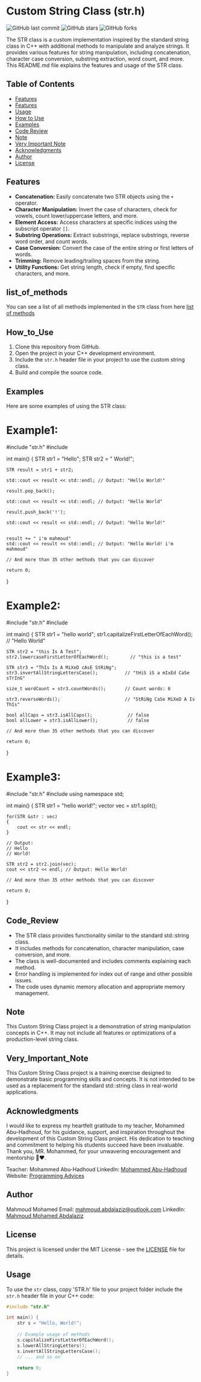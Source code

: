 # Custom String Class (str.h)

![GitHub last commit](https://img.shields.io/github/last-commit/mattar740/CustomStringClass)
![GitHub stars](https://img.shields.io/github/stars/mattar740/CustomStringClass)
![GitHub forks](https://img.shields.io/github/forks/mattar740/CustomStringClass)

The STR class is a custom implementation inspired by the standard string class in C++ with additional methods to manipulate and analyze strings. It provides various features for string manipulation, including concatenation, character case conversion, substring extraction, word count, and more. 
This README.md file explains the features and usage of the STR class.

## Table of Contents

- [Features](#features)
- [Features](#list_of_methods)
- [Usage](#usage)
- [How to Use](#How_to_Use)
- [Examples](#Examples)
- [Code Review](#Code_Review)
- [Note](#Note)
- [Very Important Note](#Very_Important_Note)
- [Acknowledgments](#Acknowledgments)
- [Author](#Author)
- [License](#License)

## Features

- **Concatenation:** Easily concatenate two STR objects using the `+` operator.
- **Character Manipulation:** Invert the case of characters, check for vowels, count lower/uppercase letters, and more.
- **Element Access:** Access characters at specific indices using the subscript operator `[]`.
- **Substring Operations:** Extract substrings, replace substrings, reverse word order, and count words.
- **Case Conversion:** Convert the case of the entire string or first letters of words.
- **Trimming:** Remove leading/trailing spaces from the string.
- **Utility Functions:** Get string length, check if empty, find specific characters, and more.

## list_of_methods
You can see a list of all methods implemented in the `STR` class from here [list of methods](Implemented_Methods)

## How_to_Use

1. Clone this repository from GitHub.
2. Open the project in your C++ development environment.
3. Include the `str.h` header file in your project to use the custom string class.
4. Build and compile the source code.


## Examples
Here are some examples of using the STR class:

# Example1:

#include "str.h"
#include <iostream>

int main() {
    STR str1 = "Hello";
    STR str2 = " World!";
    
    STR result = str1 + str2;
    
    std::cout << result << std::endl; // Output: "Hello World!"
    
    result.pop_back();

    std::cout << result << std::endl; // Output: "Hello World"

    result.push_back('!');

    std::cout << result << std::endl; // Output: "Hello World!"


    result += " i'm mahmoud"
    std::cout << result << std::endl; // Output: "Hello World! i'm mahmoud"

    // And more than 35 other methods that you can discover
    
    return 0;
}

# Example2:

#include "str.h"
#include <iostream>

int main() {
    STR str1 = "hello world";
    str1.capitalizeFirstLetterOfEachWord();  // "Hello World"

    STR str2 = "this Is A Test";
    str2.lowercaseFirstLetterOfEachWord();        // "this is a test"

    STR str3 = "ThIs Is A MiXeD cAsE StRiNg";
    str3.invertAllStringLettersCase();          // "tHiS iS a mIxEd CaSe sTrInG"

    size_t wordCount = str3.countWords();       // Count words: 6

    str3.reverseWords();                        // "StRiNg CaSe MiXeD A Is ThIs"

    bool allCaps = str3.isAllCaps();             // false
    bool allLower = str3.isAllLower();           // false

    // And more than 35 other methods that you can discover

    return 0;
}

# Example3:

#include "str.h"
#include <iostream>
using namespace std;

int main() {
    STR str1 = "hello world!";
    vector<STR> vec = str1.split();

    for(STR &str : vec)
    {
        cout << str << endl;
    }

    // Output: 
    // Hello 
    // World!

    STR str2 = str2.join(vec);
    cout << str2 << endl; // Output: Hello World!

    // And more than 35 other methods that you can discover

    return 0;
}

## Code_Review

- The STR class provides functionality similar to the standard std::string class.
- It includes methods for concatenation, character manipulation, case conversion, and more.
- The class is well-documented and includes comments explaining each method.
- Error handling is implemented for index out of range and other possible issues.
- The code uses dynamic memory allocation and appropriate memory management.

## Note

This Custom String Class project is a demonstration of string manipulation concepts in C++. It may not include all features or optimizations of a production-level string class.

## Very_Important_Note
This Custom String Class project is a training exercise designed to demonstrate basic programming skills and concepts. It is not intended to be used as a replacement for the standard std::string class in real-world applications.

## Acknowledgments

I would like to express my heartfelt gratitude to my teacher, Mohammed Abu-Hadhoud, for his guidance, support, and inspiration throughout the development of this Custom String Class project. His dedication to teaching and commitment to helping his students succeed have been invaluable. Thank you, MR. Mohammed, for your unwavering encouragement and mentorship 🙏❤️.

Teacher: Mohammed Abu-Hadhoud
LinkedIn: [Mohammed Abu-Hadhoud](https://www.linkedin.com/in/abuhadhoud/)
Website: [Programming Advices](https://programmingadvices.com/)

## Author

Mahmoud Mohamed
Email: mahmoud.abdalaziz@outlook.com
LinkedIn: [Mahmoud Mohamed Abdalaziz](https://www.linkedin.com/in/mahmoud-mohamed-abd/)

## License

This project is licensed under the MIT License - see the [LICENSE](LICENSE) file for details.


## Usage

To use the `str` class, copy 'STR.h' file to your project folder include the `str.h` header file in your C++ code:

```cpp
#include "str.h"

int main() {
    str s = "Hello, World!";
    
    // Example usage of methods
    s.capitalizeFirstLetterOfEachWord();
    s.lowerAllStringLetters();
    s.invertAllStringLettersCase();
    // ... and so on
    
    return 0;
}
